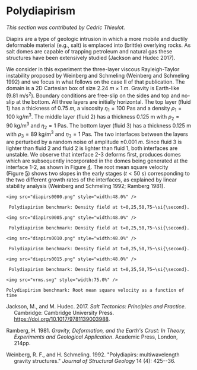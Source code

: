 # Polydiapirism

*This section was contributed by Cedric Thieulot.*

Diapirs are a type of geologic intrusion in which a more mobile and ductily
deformable material (e.g., salt) is emplaced into (brittle) overlying rocks.
As salt domes are capable of trapping petroleum and natural gas these
structures have been extensively studied (Jackson and Hudec 2017).

We consider in this experiment the three-layer viscous Rayleigh-Taylor
instability proposed by Weinberg and Schmeling (Weinberg and Schmeling 1992)
and we focus in what follows on the case II of that publication. The domain is
a 2D Cartesian box of size $2.24~\si{m} \times 1~\si{m}$. Gravity is
Earth-like ($9.81~\si{\meter\per\square\second}$). Boundary conditions are
free-slip on the sides and top and no-slip at the bottom. All three layers are
initially horizontal. The top layer (fluid 1) has a thickness of
$0.75~\si{m}$, a viscosity $\eta_1=100~\si{\pascal\second}$ and a density
$\rho_1=100~\si{\kg\per\cubic\meter}$. The middle layer (fluid 2) has a
thickness $0.125~\si{\meter}$ with $\rho_2=90~\si{\kg\per\cubic\meter}$ and
$\eta_2=1~\si{\pascal\second}$. The bottom layer (fluid 3) has a thickness
$0.125~\si{\meter}$ with $\rho_3=89~\si{\kg\per\cubic\meter}$ and
$\eta_3=1~\si{\pascal\second}$. The two interfaces between the layers are
perturbed by a random noise of amplitude $\pm 0.001~\si{m}$. Since fluid 3 is
lighter than fluid 2 and fluid 2 is lighter than fluid 1, both interfaces are
unstable. We observe that interface 2-3 deforms first, produces domes which
are subsequently incorporated in the domes being generated at the interface
1-2, as shown in Figure&nbsp;[4]. The root mean square velocity
(Figure&nbsp;[5]) shows two slopes in the early stages ($t<50~\si{\second}$)
corresponding to the two different growth rates of the interfaces, as
explained by linear stability analysis (Weinberg and Schmeling 1992; Ramberg
1981).


```{figure-md} fig:polydiapirs_density
<img src="diapirs0000.png" style="width:48.0%" />

 Polydiapirism benchmark: Density field at t=0,25,50,75~\si{\second}.
```

```{figure-md} fig:polydiapirs_density
<img src="diapirs0005.png" style="width:48.0%" />

 Polydiapirism benchmark: Density field at t=0,25,50,75~\si{\second}.
```

```{figure-md} fig:polydiapirs_density
<img src="diapirs0010.png" style="width:48.0%" />

 Polydiapirism benchmark: Density field at t=0,25,50,75~\si{\second}.
```

```{figure-md} fig:polydiapirs_density
<img src="diapirs0015.png" style="width:48.0%" />

 Polydiapirism benchmark: Density field at t=0,25,50,75~\si{\second}.
```

```{figure-md} fig:polydiapirs_vrms
<img src="vrms.svg" style="width:75.0%" />

Polydiapirism benchmark: Root mean square velocity as a function of time
```

<div id="refs" class="references csl-bib-body hanging-indent">

<div id="ref-jahu17" class="csl-entry">

Jackson, M., and M. Hudec. 2017. *Salt Tectonics: Principles and Practice*.
Cambridge: Cambridge University Press.
<https://doi.org/10.1017/9781139003988>.

</div>

<div id="ref-ramb81" class="csl-entry">

Ramberg, H. 1981. *Gravity, Deformation, and the Earth's Crust: In
Theory, Experiments and Geological Application*. Academic Press, London,
214pp.

</div>

<div id="ref-wesc92" class="csl-entry">

Weinberg, R. F., and H. Schmeling. 1992. "<span
class="nocase">Polydiapirs: multiwavelength gravity structures</span>."
*Journal of Structural Geology* 14 (4): 425--36.

</div>

</div>

  [4]: #fig:polydiapirs_density
  [5]: #fig:polydiapirs_vrms